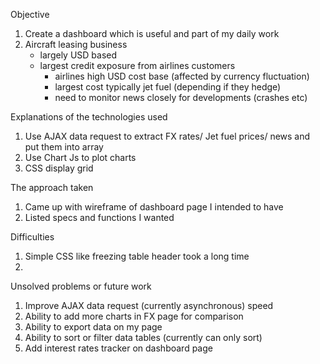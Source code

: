 Objective
1. Create a dashboard which is useful and part of my daily work
2. Aircraft leasing business 
   - largely USD based
   - largest credit exposure from airlines customers
   	 	- airlines high USD cost base (affected by currency fluctuation)
   	 	- largest cost typically jet fuel (depending if they hedge)
   	 	- need to monitor news closely for developments (crashes etc)

Explanations of the technologies used
1. Use AJAX data request to extract FX rates/ Jet fuel prices/ news and put them into array
2. Use Chart Js to plot charts
3. CSS display grid 

The approach taken
1. Came up with wireframe of dashboard page I intended to have
2. Listed specs and functions I wanted 

Difficulties
1. Simple CSS like freezing table header took a long time
2. 

Unsolved problems or future work
1. Improve AJAX data request (currently asynchronous) speed
2. Ability to add more charts in FX page for comparison
3. Ability to export data on my page
4. Ability to sort or filter data tables (currently can only sort)
5. Add interest rates tracker on dashboard page